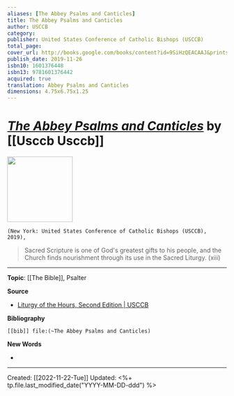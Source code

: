 ```yaml
---
aliases: [The Abbey Psalms and Canticles]
title: The Abbey Psalms and Canticles
author: USCCB
category: 
publisher: United States Conference of Catholic Bishops (USCCB)
total_page: 
cover_url: http://books.google.com/books/content?id=9SiHzQEACAAJ&printsec=frontcover&img=1&zoom=1&source=gbs_api
publish_date: 2019-11-26
isbn10: 1601376448
isbn13: 9781601376442
acquired: true
translation: Abbey Psalms and Canticles
dimensions: 4.75x6.75x1.25
---
```

# *[The Abbey Psalms and Canticles]()* by [[Usccb Usccb]]

<img src="http://books.google.com/books/content?id=9SiHzQEACAAJ&printsec=frontcover&img=1&zoom=1&source=gbs_api" width=150>

`(New York: United States Conference of Catholic Bishops (USCCB), 2019), `

>Sacred Scripture is one of God's greatest gifts to his people, and the Church finds nourishment through its use in the Sacred Liturgy. (xiii)

--- 
**Topic**: [[The Bible]], Psalter

**Source**
- [Liturgy of the Hours, Second Edition | USCCB](https://www.usccb.org/prayer-and-worship/liturgy-of-the-hours/liturgy-of-the-hours-second-edition)


**Bibliography**

```query
[[bib]] file:(~The Abbey Psalms and Canticles)
```
 

**New Words**

- 

---
Created: [[2022-11-22-Tue]]
Updated: <%+ tp.file.last_modified_date("YYYY-MM-DD-ddd") %>
